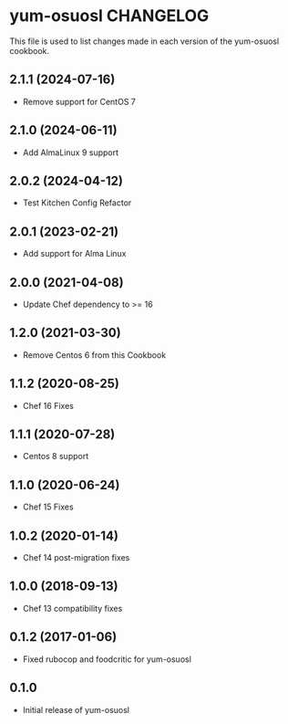 yum-osuosl CHANGELOG
====================
This file is used to list changes made in each version of the
yum-osuosl cookbook.

2.1.1 (2024-07-16)
------------------
- Remove support for CentOS 7

2.1.0 (2024-06-11)
------------------
- Add AlmaLinux 9 support

2.0.2 (2024-04-12)
------------------
- Test Kitchen Config Refactor

2.0.1 (2023-02-21)
------------------
- Add support for Alma Linux

2.0.0 (2021-04-08)
------------------
- Update Chef dependency to >= 16

1.2.0 (2021-03-30)
------------------
- Remove Centos 6 from this Cookbook

1.1.2 (2020-08-25)
------------------
- Chef 16 Fixes

1.1.1 (2020-07-28)
------------------
- Centos 8 support

1.1.0 (2020-06-24)
------------------
- Chef 15 Fixes

1.0.2 (2020-01-14)
------------------
- Chef 14 post-migration fixes

1.0.0 (2018-09-13)
------------------
- Chef 13 compatibility fixes

0.1.2 (2017-01-06)
------------------
- Fixed rubocop and foodcritic for yum-osuosl

0.1.0
-----
- Initial release of yum-osuosl

